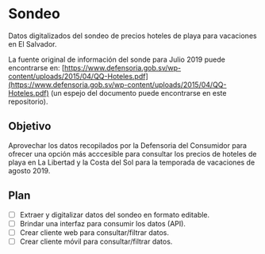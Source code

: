 # Sondeo

Datos digitalizados del sondeo de precios hoteles de playa para vacaciones en El Salvador.

La fuente original de información del sonde para Julio 2019 puede encontrarse en: [https://www.defensoria.gob.sv/wp-content/uploads/2015/04/QQ-Hoteles.pdf](https://www.defensoria.gob.sv/wp-content/uploads/2015/04/QQ-Hoteles.pdf) (un espejo del documento puede encontrarse en este repositorio).

## Objetivo
Aprovechar los datos recopilados por la Defensoria del Consumidor para ofrecer una opción más acccesible para consultar los precios de hoteles de playa en La Libertad y la Costa del Sol para la temporada de vacaciones de agosto 2019.

## Plan
- [ ] Extraer y digitalizar datos del sondeo en formato editable. 
- [ ] Brindar una interfaz para consumir los datos (API).
- [ ] Crear cliente web para consultar/filtrar datos.
- [ ] Crear cliente móvil para consultar/filtrar datos.
